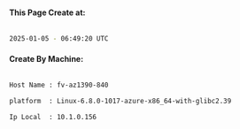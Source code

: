 
   
#### This Page Create at:

```bash

2025-01-05 - 06:49:20 UTC

```

#### Create By Machine:

```bash

Host Name : fv-az1390-840

platform  : Linux-6.8.0-1017-azure-x86_64-with-glibc2.39

Ip Local  : 10.1.0.156

```

